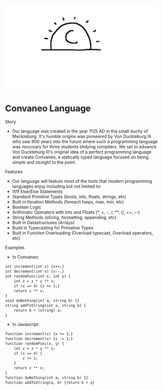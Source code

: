 ![logo](docs/logo.png)
# Convaneo Language
Story
- Our language was created in the year 1125 AD in the small duchy of Meckleburg. It's humble origins was pioneered by Von Duckleburg III who saw 900 years into the future where such a programming language was neccisary for three students stidying compilers. We set to advance Von Duckleburg III's original idea of a perfect programming language and create Convaneo, a statically typed language focused on being simple and straight to the point.

Features
- Our language will feature most of the tools that modern programming languages enjoy including but not limited to:
- If/If Else/Else Statements
- Standard Primitive Types (bools, ints, floats, strings, etc)
- Built in Iteration Methods (foreach loops, max, min, etc)
- Boolean Logic
- Arithmatic Operators with Ints and Floats (*, +, -, /, **, //, ++, --)
- String Methods (slicing, formatting, appending, etc)
- Built in Datastructures (Arrays)
- Build in Typecasting for Primative Types
- Built in Function Overloading (Overload typecast, Overload operators, etc)

Examples
- In Convaneo: 
```
int increment(int x) {x++;}
int decrement(int x) {x--;}
int randomFunc(int x, int y) {
	int z = x * y ** x;
  	if (x == 4) {z += 1;}
	return z ** x;
}
void doNothing(int a, string b) {}
string addToString(int a, string b) {
	return b + (string) a;
}
```

- In Javascript: 
```
function increment(x) {x += 1;}
function decrement(x) {x -= 1;}
function randomFunc(x, y) {
  	let z = x * y ** x;
  	if (x == 4) {
  		z += 1;
	}
  	return z ** x;
}
function doNothing(int a, string b) {}
function addToString(a, b) {return b + a}
```
